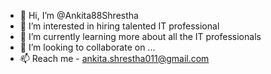 - 👋 Hi, I’m @Ankita88Shrestha
- 👀 I’m interested in hiring talented IT professional
- 🌱 I’m currently learning more about all the IT professionals
- 💞️ I’m looking to collaborate on ...
- 📫 Reach me - ankita.shrestha011@gmail.com
<!---
Ankita88Shrestha/Ankita88Shrestha is a ✨ special ✨ repository because its `README.md` (this file) appears on your GitHub profile.
You can click the Preview link to take a look at your changes.
--->
